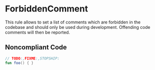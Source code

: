 # ForbiddenComment

This rule allows to set a list of comments which are forbidden in the codebase and should only be used during
development. Offending code comments will then be reported.

## Noncompliant Code

```kotlin
// TODO:,FIXME:,STOPSHIP:
fun foo() { }
```
